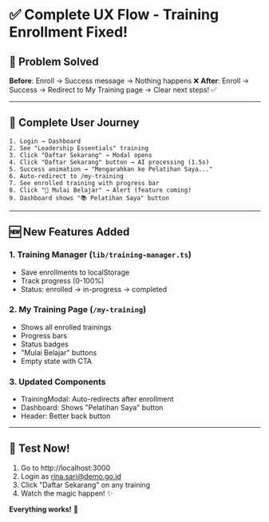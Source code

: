# ✅ Complete UX Flow - Training Enrollment Fixed!

## 🎯 Problem Solved

**Before**: Enroll → Success message → Nothing happens ❌
**After**: Enroll → Success → Redirect to My Training page → Clear next steps! ✅

---

## 🔄 Complete User Journey

```
1. Login → Dashboard
2. See "Leadership Essentials" training
3. Click "Daftar Sekarang" → Modal opens
4. Click "Daftar Sekarang" button → AI processing (1.5s)
5. Success animation → "Mengarahkan ke Pelatihan Saya..."
6. Auto-redirect to /my-training
7. See enrolled training with progress bar
8. Click "🚀 Mulai Belajar" → Alert (feature coming)
9. Dashboard shows "📚 Pelatihan Saya" button
```

---

## 🆕 New Features Added

### 1. Training Manager (`lib/training-manager.ts`)
- Save enrollments to localStorage
- Track progress (0-100%)
- Status: enrolled → in-progress → completed

### 2. My Training Page (`/my-training`)
- Shows all enrolled trainings
- Progress bars
- Status badges
- "Mulai Belajar" buttons
- Empty state with CTA

### 3. Updated Components
- TrainingModal: Auto-redirects after enrollment
- Dashboard: Shows "Pelatihan Saya" button
- Header: Better back button

---

## 🧪 Test Now!

1. Go to http://localhost:3000
2. Login as rina.sari@demo.go.id
3. Click "Daftar Sekarang" on any training
4. Watch the magic happen! ✨

**Everything works!** 🎉
